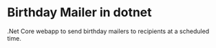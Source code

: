 # Birthday Mailer in dotnet
.Net Core webapp to send birthday mailers to recipients at a scheduled time.

